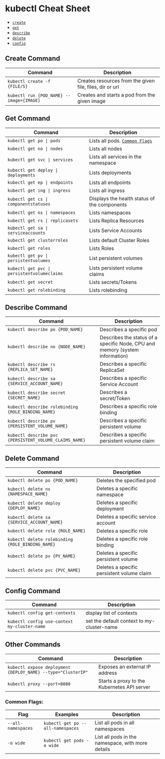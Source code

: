 # kubectl Cheat Sheet

- [`create`](#Create-Command)
- [`get`](#Get-Command)
- [`describe`](#Describe-Command)
- [`delete`](#Delete-Command)
- [`config`](#Config-Command)

## Create Command

| Command                                  | Description                                              |
| ---------------------------------------- | -------------------------------------------------------- |
| `kubectl create -f {FILE/S}`             | Creates resources from the given file, files, dir or url |
| `kubectl run {POD_NAME} --image={IMAGE}` | Creates and starts a pod from the given image            |

## Get Command

| Command                                     | Description                                     |
| ------------------------------------------- | ----------------------------------------------- |
| `kubectl get po \| pods`                    | Lists all pods. [`Common Flags`](#Common-Flags) |
| `kubectl get no \| nodes`                   | Lists all nodes                                 |
| `kubectl get svc \| services`               | Lists all services in the namespace             |
| `kubectl get deploy \| deployments`         | Lists deployments                               |
| `kubectl get ep \| endpoints`               | Lists all endpoints                             |
| `kubectl get ing \| ingress`                | Lists all ingress                               |
| `kubectl get cs \| componentstatuses`       | Displays the health status of the components    |
| `kubectl get ns \| namespaces`              | Lists namespaces                                |
| `kubectl get rs \| replicasets`             | Lists Replica Resources                         |
| `kubectl get sa \| serviceaccounts`         | Lists Service Accounts                          |
| `kubectl get clusterroles`                  | Lists default Cluster Roles                     |
| `kubectl get roles`                         | Lists Roles                                     |
| `kubectl get pv \| persistentvolumes`       | List persistent volumes                         |
| `kubectl get pvc \| persistentvolumeclaims` | Lists persistent volume claims                  |
| `kubectl get secret`                        | Lists secrets/Tokens                            |
| `kubectl get rolebinding`                   | Lists rolebinding                               |

## Describe Command

| Command                                                | Description                                                                  |
| ------------------------------------------------------ | ---------------------------------------------------------------------------- |
| `kubectl describe po {POD_NAME}`                       | Describes a specific pod                                                     |
| `kubectl describe no {NODE_NAME}`                      | Describes the status of a specific Node, CPU and memory (system information) |
| `kubectl describe rs {REPLICA_SET_NAME}`               | Describes a specific ReplicaSet                                              |
| `kubectl describe sa {SERVICE_ACCOUNT_NAME}`           | Describes a specific Service Account                                         |
| `kubectl describe secret {SECRET_NAME}`                | Describes a secret/Token                                                     |
| `kubectl describe rolebinding {ROLE_BINDING_NAME}`     | Describes a specific role binding                                            |
| `kubectl describe pv {PERSISTENT_VOLUME_NAME}`         | Describes a specific persistent volume                                       |
| `kubectl describe pvc {PERSISTENT_VOLUME_CLAIMS_NAME}` | Describes a specific persistent volume claim                                 |

## Delete Command

| Command                                          | Description                                |
| ------------------------------------------------ | ------------------------------------------ |
| `kubectl delete po {POD_NAME}`                   | Deletes the specified pod                  |
| `kubectl delete ns {NAMESPACE_NAME}`             | Deletes a specific namespace               |
| `kubectl delete deploy {DEPLOY_NAME}`            | Deletes a specific deployment              |
| `kubectl delete sa {SERVICE_ACCOUNT_NAME}`       | Deletes a specific service account         |
| `kubectl delete role {ROLE_NAME}`                | Deletes a specific role                    |
| `kubectl delete rolebinding {ROLE_BINDING_NAME}` | Deletes a specific role binding            |
| `kubectl delete pv {PV_NAME}`                    | Deletes a specific persistent volume       |
| `kubectl delete pvc {PVC_NAME}`                  | Deletes a specific persistent volume claim |

## Config Command

| Command                                      | Description                                |
| -------------------------------------------- | ------------------------------------------ |
| `kubectl config get-contexts`                | display list of contexts                   |
| `kubectl config use-context my-cluster-name` | set the default context to my-cluster-name |

## Other Commands

| Command                                                      | Description                                 |
| ------------------------------------------------------------ | ------------------------------------------- |
| `kubectl expose deployment {DEPLOY_NAME} --type="ClusterIP"` | Exposes an external IP address              |
| `kubectl proxy --port=8080`                                  | Starts a proxy to the Kubernetes API server |  |

### Common Flags:

| Flag               | Examples                          | Description                                       |
| ------------------ | --------------------------------- | ------------------------------------------------- |
| `--all-namespaces` | `kubectl get po --all-namespaces` | List all pods in all namespaces                   |
| `-o wide`          | `kubectl get pods -o wide`        | List all pods in the namespace, with more details |
